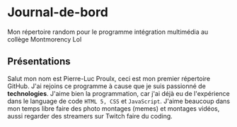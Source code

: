 # Journal-de-bord
Mon répertoire random pour le programme intégration multimédia au collège Montmorency Lol

## Présentations
Salut mon nom est Pierre-Luc Proulx, ceci est mon premier répertoire GitHub.
J'ai rejoins ce programme à cause que je suis passionné de __technologies__.
J'aime bien la programmation, car j'ai déjà eu de l'expérience dans le language de code  `HTML 5, CSS` et `JavaScript`.
J'aime beaucoup dans mon temps libre faire des photo montages (memes) et montages vidéos, aussi regarder des streamers sur Twitch faire du coding.



